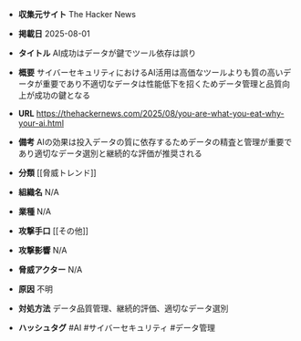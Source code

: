 - **収集元サイト**
The Hacker News

- **掲載日**
2025-08-01

- **タイトル**
AI成功はデータが鍵でツール依存は誤り

- **概要**
サイバーセキュリティにおけるAI活用は高価なツールよりも質の高いデータが重要であり不適切なデータは性能低下を招くためデータ管理と品質向上が成功の鍵となる

- **URL**
https://thehackernews.com/2025/08/you-are-what-you-eat-why-your-ai.html

- **備考**
AIの効果は投入データの質に依存するためデータの精査と管理が重要であり適切なデータ選別と継続的な評価が推奨される

- **分類**
[[脅威トレンド]]

- **組織名**
N/A

- **業種**
N/A

- **攻撃手口**
[[その他]]

- **攻撃影響**
N/A

- **脅威アクター**
N/A

- **原因**
不明

- **対処方法**
データ品質管理、継続的評価、適切なデータ選別

- **ハッシュタグ**
#AI #サイバーセキュリティ #データ管理
